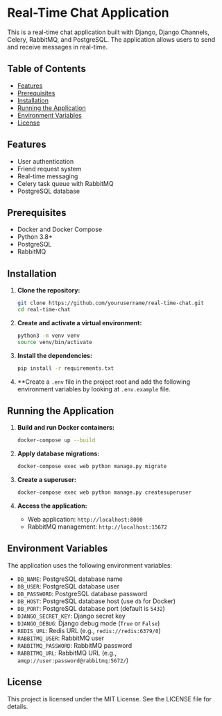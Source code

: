 # Real-Time Chat Application

This is a real-time chat application built with Django, Django Channels, Celery, RabbitMQ, and PostgreSQL. The application allows users to send and receive messages in real-time.

## Table of Contents
- [Features](#features)
- [Prerequisites](#prerequisites)
- [Installation](#installation)
- [Running the Application](#running-the-application)
- [Environment Variables](#environment-variables)
- [License](#license)

## Features
- User authentication
- Friend request system
- Real-time messaging
- Celery task queue with RabbitMQ
- PostgreSQL database

## Prerequisites
- Docker and Docker Compose
- Python 3.8+
- PostgreSQL
- RabbitMQ

## Installation

1. **Clone the repository:**
    ```sh
    git clone https://github.com/yourusername/real-time-chat.git
    cd real-time-chat
    ```

2. **Create and activate a virtual environment:**
    ```sh
    python3 -m venv venv
    source venv/bin/activate
    ```

3. **Install the dependencies:**
    ```sh
    pip install -r requirements.txt
    ```

4. **Create a `.env` file in the project root and add the following environment variables by looking at `.env.example` file.

## Running the Application

1. **Build and run Docker containers:**
    ```sh
    docker-compose up --build
    ```

2. **Apply database migrations:**
    ```sh
    docker-compose exec web python manage.py migrate
    ```

3. **Create a superuser:**
    ```sh
    docker-compose exec web python manage.py createsuperuser
    ```

4. **Access the application:**
    - Web application: `http://localhost:8000`
    - RabbitMQ management: `http://localhost:15672`

## Environment Variables

The application uses the following environment variables:

- `DB_NAME`: PostgreSQL database name
- `DB_USER`: PostgreSQL database user
- `DB_PASSWORD`: PostgreSQL database password
- `DB_HOST`: PostgreSQL database host (use `db` for Docker)
- `DB_PORT`: PostgreSQL database port (default is `5432`)
- `DJANGO_SECRET_KEY`: Django secret key
- `DJANGO_DEBUG`: Django debug mode (`True` or `False`)
- `REDIS_URL`: Redis URL (e.g., `redis://redis:6379/0`)
- `RABBITMQ_USER`: RabbitMQ user
- `RABBITMQ_PASSWORD`: RabbitMQ password
- `RABBITMQ_URL`: RabbitMQ URL (e.g., `amqp://user:password@rabbitmq:5672/`)


## License
This project is licensed under the MIT License. See the LICENSE file for details.

